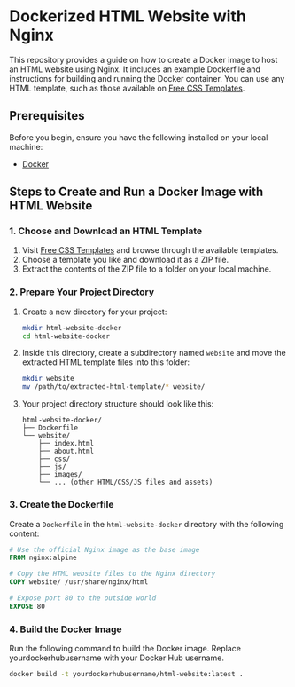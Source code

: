 # Dockerized HTML Website with Nginx

This repository provides a guide on how to create a Docker image to host an HTML website using Nginx. It includes an example Dockerfile and instructions for building and running the Docker container. You can use any HTML template, such as those available on [Free CSS Templates](https://www.free-css.com/free-css-templates).

## Prerequisites

Before you begin, ensure you have the following installed on your local machine:

- [Docker](https://docs.docker.com/get-docker/)

## Steps to Create and Run a Docker Image with HTML Website

### 1. Choose and Download an HTML Template

1. Visit [Free CSS Templates](https://www.free-css.com/free-css-templates) and browse through the available templates.
2. Choose a template you like and download it as a ZIP file.
3. Extract the contents of the ZIP file to a folder on your local machine.

### 2. Prepare Your Project Directory

1. Create a new directory for your project:

    ```bash
    mkdir html-website-docker
    cd html-website-docker
    ```

2. Inside this directory, create a subdirectory named `website` and move the extracted HTML template files into this folder:

    ```bash
    mkdir website
    mv /path/to/extracted-html-template/* website/
    ```

3. Your project directory structure should look like this:

    ```plaintext
    html-website-docker/
    ├── Dockerfile
    └── website/
        ├── index.html
        ├── about.html
        ├── css/
        ├── js/
        ├── images/
        └── ... (other HTML/CSS/JS files and assets)
    ```

### 3. Create the Dockerfile

Create a `Dockerfile` in the `html-website-docker` directory with the following content:

```dockerfile
# Use the official Nginx image as the base image
FROM nginx:alpine

# Copy the HTML website files to the Nginx directory
COPY website/ /usr/share/nginx/html

# Expose port 80 to the outside world
EXPOSE 80
```
### 4. Build the Docker Image
Run the following command to build the Docker image. Replace yourdockerhubusername with your Docker Hub username.

```bash
docker build -t yourdockerhubusername/html-website:latest .
```
